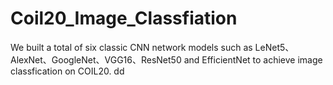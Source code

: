 # Coil20_Image_Classfiation
We built a total of six classic CNN network models such as LeNet5、AlexNet、GoogleNet、VGG16、ResNet50 and EfficientNet to achieve image classfication on COIL20.
dd
